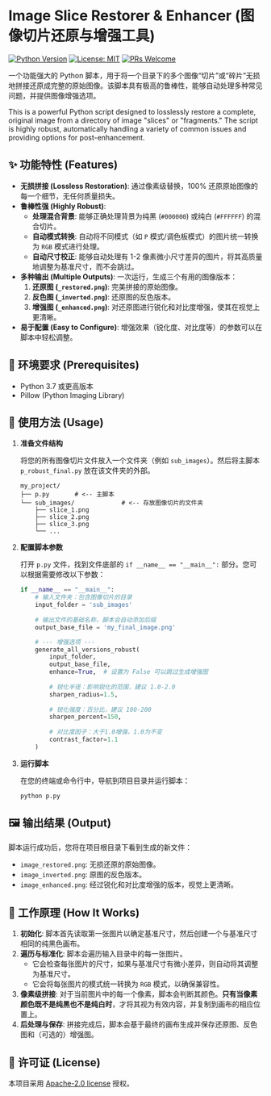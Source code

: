 # Image Slice Restorer & Enhancer (图像切片还原与增强工具)

[![Python Version](https://img.shields.io/badge/python-3.7%2B-blue.svg)](https://www.python.org/)
[![License: MIT](https://img.shields.io/badge/License-MIT-yellow.svg)](https://opensource.org/licenses/MIT)
[![PRs Welcome](https://img.shields.io/badge/PRs-welcome-brightgreen.svg)](CONTRIBUTING.md)

一个功能强大的 Python 脚本，用于将一个目录下的多个图像“切片”或“碎片”无损地拼接还原成完整的原始图像。该脚本具有极高的鲁棒性，能够自动处理多种常见问题，并提供图像增强选项。

This is a powerful Python script designed to losslessly restore a complete, original image from a directory of image "slices" or "fragments." The script is highly robust, automatically handling a variety of common issues and providing options for post-enhancement.

## ✨ 功能特性 (Features)

-   **无损拼接 (Lossless Restoration)**: 通过像素级替换，100% 还原原始图像的每一个细节，无任何质量损失。
-   **鲁棒性强 (Highly Robust)**:
    -   **处理混合背景**: 能够正确处理背景为纯黑 (`#000000`) 或纯白 (`#FFFFFF`) 的混合切片。
    -   **自动模式转换**: 自动将不同模式（如 `P` 模式/调色板模式）的图片统一转换为 `RGB` 模式进行处理。
    -   **自动尺寸校正**: 能够自动处理有 1-2 像素微小尺寸差异的图片，将其高质量地调整为基准尺寸，而不会跳过。
-   **多种输出 (Multiple Outputs)**: 一次运行，生成三个有用的图像版本：
    1.  **还原图 (`_restored.png`)**: 完美拼接的原始图像。
    2.  **反色图 (`_inverted.png`)**: 还原图的反色版本。
    3.  **增强图 (`_enhanced.png`)**: 对还原图进行锐化和对比度增强，使其在视觉上更清晰。
-   **易于配置 (Easy to Configure)**: 增强效果（锐化度、对比度等）的参数可以在脚本中轻松调整。

## 🔧 环境要求 (Prerequisites)

-   Python 3.7 或更高版本
-   Pillow (Python Imaging Library)



## 🚀 使用方法 (Usage)

1.  **准备文件结构**

    将您的所有图像切片文件放入一个文件夹（例如 `sub_images`）。然后将主脚本 `p_robust_final.py` 放在该文件夹的外部。

    ```
    my_project/
    ├── p.py       # <-- 主脚本
    └── sub_images/             # <-- 存放图像切片的文件夹
        ├── slice_1.png
        ├── slice_2.png
        ├── slice_3.png
        └── ...
    ```

2.  **配置脚本参数**

    打开 `p.py` 文件，找到文件底部的 `if __name__ == "__main__":` 部分。您可以根据需要修改以下参数：

    ```python
    if __name__ == "__main__":
        # 输入文件夹：包含图像切片的目录
        input_folder = 'sub_images'
        
        # 输出文件的基础名称，脚本会自动添加后缀
        output_base_file = 'my_final_image.png'

        # --- 增强选项 ---
        generate_all_versions_robust(
            input_folder,
            output_base_file,
            enhance=True,  # 设置为 False 可以跳过生成增强图
            
            # 锐化半径：影响锐化的范围，建议 1.0-2.0
            sharpen_radius=1.5,
            
            # 锐化强度：百分比，建议 100-200
            sharpen_percent=150,
            
            # 对比度因子：大于1.0增强，1.0为不变
            contrast_factor=1.1
        )
    ```

3.  **运行脚本**

    在您的终端或命令行中，导航到项目目录并运行脚本：

    ```bash
    python p.py
    ```

## 🖼️ 输出结果 (Output)

脚本运行成功后，您将在项目根目录下看到生成的新文件：

-   `image_restored.png`: 无损还原的原始图像。
-   `image_inverted.png`: 原图的反色版本。
-   `image_enhanced.png`: 经过锐化和对比度增强的版本，视觉上更清晰。

## 🔬 工作原理 (How It Works)

1.  **初始化**: 脚本首先读取第一张图片以确定基准尺寸，然后创建一个与基准尺寸相同的纯黑色画布。
2.  **遍历与标准化**: 脚本会遍历输入目录中的每一张图片。
    -   它会检查每张图片的尺寸，如果与基准尺寸有微小差异，则自动将其调整为基准尺寸。
    -   它会将每张图片的模式统一转换为 `RGB` 模式，以确保兼容性。
3.  **像素级拼接**: 对于当前图片中的每一个像素，脚本会判断其颜色。**只有当像素颜色既不是纯黑也不是纯白时**，才将其视为有效内容，并复制到画布的相应位置上。
4.  **后处理与保存**: 拼接完成后，脚本会基于最终的画布生成并保存还原图、反色图和（可选的）增强图。

## 📄 许可证 (License)

本项目采用 [Apache-2.0 license](LICENSE.md) 授权。


